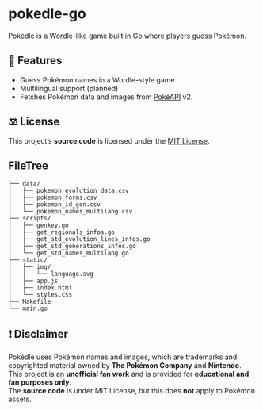 # pokedle-go

Pokédle is a Wordle-like game built in Go where players guess Pokémon.

## 🚀 Features
- Guess Pokémon names in a Wordle-style game
- Multilingual support (planned)
- Fetches Pokémon data and images from [PokéAPI](https://pokeapi.co/) v2.

## ⚖️ License
This project’s **source code** is licensed under the [MIT License](LICENSE).

## FileTree
```
├── data/
│   ├── pokemon_evolution_data.csv
│   ├── pokemon_forms.csv
│   ├── pokemon_id_gen.csv
│   └── pokemon_names_multilang.csv
├── scripts/
│   ├── genkey.go
│   ├── get_regionals_infos.go
│   ├── get_std_evolution_lines_infos.go
│   ├── get_std_generations_infos.go
│   └── get_std_names_multilang.go
├── static/
│   ├── img/
│   │   └── language.svg
│   ├── app.js
│   ├── index.html
│   └── styles.css
├── Makefile
└── main.go
```

## ❗ Disclaimer
Pokédle uses Pokémon names and images, which are trademarks and copyrighted material owned by **The Pokémon Company** and **Nintendo**.  
This project is an **unofficial fan work** and is provided for **educational and fan purposes only**.  
The **source code** is under MIT License, but this does **not** apply to Pokémon assets.

